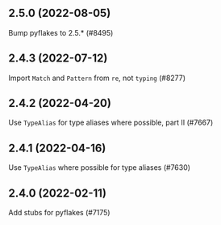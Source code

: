 ## 2.5.0 (2022-08-05)

Bump pyflakes to 2.5.* (#8495)

## 2.4.3 (2022-07-12)

Import `Match` and `Pattern` from `re`, not `typing` (#8277)

## 2.4.2 (2022-04-20)

Use `TypeAlias` for type aliases where possible, part II (#7667)

## 2.4.1 (2022-04-16)

Use `TypeAlias` where possible for type aliases (#7630)

## 2.4.0 (2022-02-11)

Add stubs for pyflakes (#7175)


